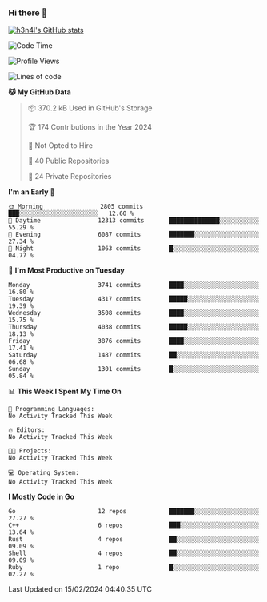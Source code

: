 ### Hi there 👋

[![h3n4l's GitHub stats](https://github-readme-stats.vercel.app/api?username=h3n4l&count_private=true&show_icons=true&theme=radical)](https://github.com/h3n4l/github-readme-stats)

<!--START_SECTION:waka-->
![Code Time](http://img.shields.io/badge/Code%20Time-1%2C836%20hrs%2017%20mins-blue)

![Profile Views](http://img.shields.io/badge/Profile%20Views-0-blue)

![Lines of code](https://img.shields.io/badge/From%20Hello%20World%20I%27ve%20Written-6.1%20million%20lines%20of%20code-blue)

**🐱 My GitHub Data** 

> 📦 370.2 kB Used in GitHub's Storage 
 > 
> 🏆 174 Contributions in the Year 2024
 > 
> 🚫 Not Opted to Hire
 > 
> 📜 40 Public Repositories 
 > 
> 🔑 24 Private Repositories 
 > 
**I'm an Early 🐤** 

```text
🌞 Morning                2805 commits        ███░░░░░░░░░░░░░░░░░░░░░░   12.60 % 
🌆 Daytime                12313 commits       ██████████████░░░░░░░░░░░   55.29 % 
🌃 Evening                6087 commits        ███████░░░░░░░░░░░░░░░░░░   27.34 % 
🌙 Night                  1063 commits        █░░░░░░░░░░░░░░░░░░░░░░░░   04.77 % 
```
📅 **I'm Most Productive on Tuesday** 

```text
Monday                   3741 commits        ████░░░░░░░░░░░░░░░░░░░░░   16.80 % 
Tuesday                  4317 commits        █████░░░░░░░░░░░░░░░░░░░░   19.39 % 
Wednesday                3508 commits        ████░░░░░░░░░░░░░░░░░░░░░   15.75 % 
Thursday                 4038 commits        █████░░░░░░░░░░░░░░░░░░░░   18.13 % 
Friday                   3876 commits        ████░░░░░░░░░░░░░░░░░░░░░   17.41 % 
Saturday                 1487 commits        ██░░░░░░░░░░░░░░░░░░░░░░░   06.68 % 
Sunday                   1301 commits        █░░░░░░░░░░░░░░░░░░░░░░░░   05.84 % 
```


📊 **This Week I Spent My Time On** 

```text
💬 Programming Languages: 
No Activity Tracked This Week

🔥 Editors: 
No Activity Tracked This Week

🐱‍💻 Projects: 
No Activity Tracked This Week

💻 Operating System: 
No Activity Tracked This Week
```

**I Mostly Code in Go** 

```text
Go                       12 repos            ███████░░░░░░░░░░░░░░░░░░   27.27 % 
C++                      6 repos             ███░░░░░░░░░░░░░░░░░░░░░░   13.64 % 
Rust                     4 repos             ██░░░░░░░░░░░░░░░░░░░░░░░   09.09 % 
Shell                    4 repos             ██░░░░░░░░░░░░░░░░░░░░░░░   09.09 % 
Ruby                     1 repo              █░░░░░░░░░░░░░░░░░░░░░░░░   02.27 % 
```




 Last Updated on 15/02/2024 04:40:35 UTC
<!--END_SECTION:waka-->

